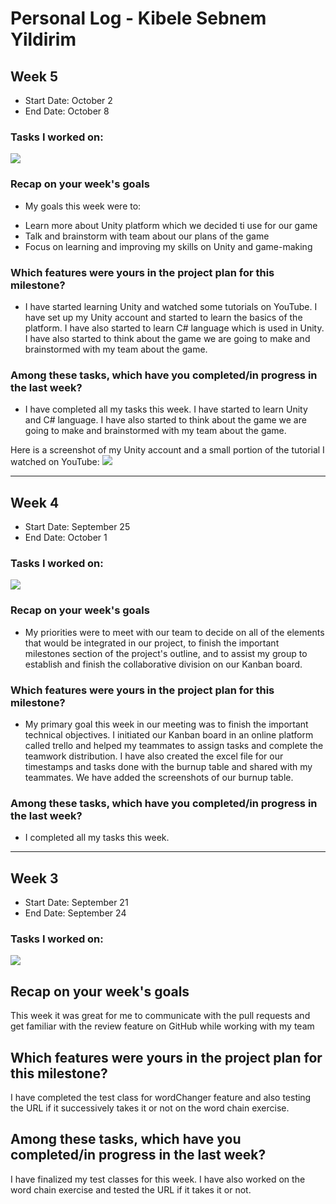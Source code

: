# Personal Log - Kibele Sebnem Yildirim
## Week 5
- Start Date: October 2
- End Date: October 8

### Tasks I worked on:
![](screenshots/tasks_kibele_week5.png)

### Recap on your week's goals
- My goals this week were to:
* Learn more about Unity platform which we decided ti use for our game
* Talk and brainstorm with team about our plans of the game 
* Focus on learning and improving my skills on Unity and game-making

### Which features were yours in the project plan for this milestone?
- I have started learning Unity and watched some tutorials on YouTube. I have set up my Unity account and started to learn the basics of the platform. I have also started to learn C# language which is used in Unity. I have also started to think about the game we are going to make and brainstormed with my team about the game.

### Among these tasks, which have you completed/in progress in the last week?
- I have completed all my tasks this week. I have started to learn Unity and C# language. I have also started to think about the game we are going to make and brainstormed with my team about the game. 

Here is a screenshot of my Unity account and a small portion of the tutorial I watched on YouTube:
![](screenshots/kibele_unity_tutorial.png)

***

## Week 4
- Start Date: September 25
- End Date: October 1

### Tasks I worked on:
![](screenshots/tasks_kibele_week4.png)
  
### Recap on your week's goals
- My priorities were to meet with our team to decide on all of the elements that would be integrated in our project, to finish the important milestones section of the project's outline, and to assist my group to establish and finish the collaborative division on our Kanban board.

### Which features were yours in the project plan for this milestone?
- My primary goal this week in our meeting was to finish the important technical objectives. I initiated our Kanban board in an online platform called trello and helped my teammates to assign tasks and complete the teamwork distribution. I have also created the excel file for our timestamps and tasks done with the burnup table and shared with my teammates. We have added the screenshots of our burnup table.

### Among these tasks, which have you completed/in progress in the last week?
- I completed all my tasks this week.

***

## Week 3
- Start Date: September 21
- End Date: September 24

### Tasks I worked on:
![](screenshots/tasks_kibele_week3.png)
  
## Recap on your week's goals
This week it was great for me to communicate with the pull requests and get familiar with the review feature on GitHub while working with my team

## Which features were yours in the project plan for this milestone?
I have completed the test class for wordChanger feature and also testing the URL if it successively takes it or not on the word chain exercise.

## Among these tasks, which have you completed/in progress in the last week?
I have finalized my test classes for this week. I have also worked on the word chain exercise and tested the URL if it takes it or not.
